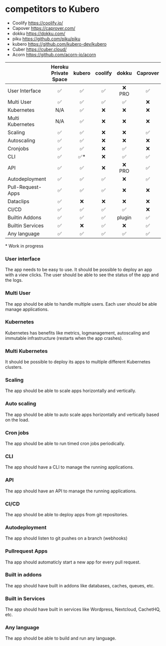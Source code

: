 # competitors to Kubero

- Coolify https://coolify.io/
- Capover https://caprover.com/
- dokku https://dokku.com/
- piku https://github.com/piku/piku
- kubero https://github.com/kubero-dev/kubero
- Cuber https://cuber.cloud/
- Acorn https://github.com/acorn-io/acorn


|              | Heroku <br>Private Space | kubero              | coolify            | dokku              | Caprover           | piku               | Cuber              | Acorn              |
|-------------------|:-------------------:|:------------------:|:------------------:|:------------------:|:------------------:|:------------------:|:------------------:|:-------------------:|
| User Interface    | :white_check_mark:  | :white_check_mark:  | :white_check_mark: | :x: PRO            | :white_check_mark: | :x:                | :x:                | :x:                |
| Multi User        | :white_check_mark:  | :white_check_mark:  | :white_check_mark: | :white_check_mark: | :x:                | N/A                | N/A                | N/A                |
| Kubernetes        | N/A                 | :white_check_mark:  | :x:                | :x:                | :x:                | :x:                | :white_check_mark: | :white_check_mark: |
| Multi Kubernetes  | N/A                 | :white_check_mark:  | :x:                | :x:                | :x:                | :x:                | :x:                | :x:                |
| Scaling           | :white_check_mark:  | :white_check_mark:  | :x:                | :x:                | :white_check_mark: | vertically         | :x:                | :x:                |
| Autoscaling       | :white_check_mark:  | :white_check_mark:  | :x:                | :x:                | :x:                | :x:                | :x:                | :x:                |
| Cronjobs          | :white_check_mark:  | :white_check_mark:  | :x:                | :white_check_mark: | :x:                | :white_check_mark: | :white_check_mark: | :white_check_mark: |
| CLI               | :white_check_mark:  | :white_check_mark:* | :x:                | :white_check_mark: | :white_check_mark: | :white_check_mark: | :white_check_mark: | :white_check_mark: |
| API               | :white_check_mark:  | :white_check_mark:  | :x:                | :x: PRO            | :white_check_mark: | :x:                | :x:                | :white_check_mark: |
| Autodeployment    | :white_check_mark:  | :white_check_mark:  | :white_check_mark: | :x:                | :white_check_mark: | :x:                | :x:                | :x:                |
| Pull-Request-Apps | :white_check_mark:  | :white_check_mark:  | :white_check_mark: | :x:                | :x:                | :x:                | :x:                | :x:                |
| Dataclips         | :white_check_mark:  | :x:                 | :x:                | :x:                | :x:                | :x:                | :x:                | :x:                |
| CI/CD             | :white_check_mark:  | :white_check_mark:  | :white_check_mark: | :white_check_mark: | :x:                | :white_check_mark: | :x:                | :x:                |
| Builtin Addons    | :white_check_mark:  | :white_check_mark:  | :white_check_mark: | plugin             | :white_check_mark: | :x:                | :x:                | :x:                |
| Builtin Services  | :white_check_mark:  | :x:                 | :white_check_mark: | :x:                | :white_check_mark: | :x:                | :x:                | :x:                |
| Any language      | :white_check_mark:  | :white_check_mark:  | :white_check_mark: | :white_check_mark: | :white_check_mark: | :white_check_mark: | :white_check_mark: | :white_check_mark: |


\* Work in progress




### User interface
The app needs to be easy to use. It should be possible to deploy an app with a view clicks. The user should be able to see the status of the app and the logs.

### Multi User
The app should be able to handle multiple users. Each user should be able manage applications.

### Kubernetes
Kubernetes has benefits like metrics, logmanagement, autoscaling and immutable infrastructure (restarts when the app crashes).

### Multi Kubernetes
It should be possible to deploy its apps to multiple different Kubernetes clusters.
### Scaling
The app should be able to scale apps horizontally and vertically.

### Auto scaling
The app should be able to auto scale apps horizontally and vertically based on the load.

### Cron jobs
The app should be able to run timed cron jobs periodically.

### CLI
The app should have a CLI to manage the running applications.

### API
The app should have an API to manage the running applications.

### CI/CD
The app should be able to deploy apps from git repositories.

### Autodeployment
The app should listen to git pushes on a branch (webhooks)

### Pullrequest Apps
Tha app should automaticly start a new app for every pull request.

### Built in addons
The app should have built in addons like databases, caches, queues, etc.

### Built in Services
The app should have built in services like Wordpress, Nextcloud, CachetHQ, etc.

### Any language
The app should be able to build and run any language.